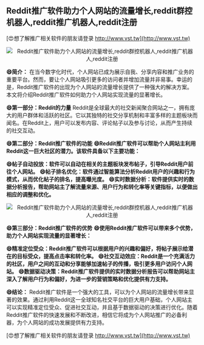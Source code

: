 ## **Reddit推广软件助力个人网站的流量增长,reddit群控机器人,reddit推广机器人,reddit注册**

[😍想了解推广相关软件的朋友请登录 http://www.vst.tw](http://www.vst.tw)

 <center><img src="https://vst.tw/MP4/tuiguang/png/4.png" alt="Reddit推广软件助力个人网站的流量增长,reddit群控机器人,reddit推广机器人,reddit注册"></center>

**😄简介：**
在当今数字化时代，个人网站已成为展示自我、分享内容和推广业务的重要平台。然而，要让个人网站吸引更多的访问者并增加流量并非易事。幸运的是，Reddit推广软件的出现为个人网站的流量增长提供了一种强大的解决方案。本文将介绍Reddit推广软件如何助力个人网站实现流量的显著增长。

**😄第一部分：Reddit的力量**
Reddit是全球最大的社交新闻聚合网站之一，拥有庞大的用户群体和活跃的社区。它以其独特的社交分享机制和丰富多样的主题板块而闻名。在Reddit上，用户可以发布内容、评论帖子以及参与讨论，从而产生持续的社交互动。

**😄第二部分：Reddit推广软件的功能**
**😄Reddit推广软件可以帮助个人网站主利用Reddit这一巨大社区的潜力。该软件具备以下主要功能：**

**😄帖子自动投放：软件可以自动在相关的主题板块发布帖子，引导Reddit用户前往个人网站。**
**😄帖子排名优化：软件通过智能算法分析Reddit用户的兴趣和行为模式，从而优化帖子的排名，提高曝光度。**
**😄实时数据分析：软件提供实时的数据分析报告，帮助网站主了解流量来源、用户行为和转化率等关键指标，以便做出相应的调整和优化。**

 <center><img src="https://vst.tw/MP4/tuiguang/png/3.png" alt="Reddit推广软件助力个人网站的流量增长,reddit群控机器人,reddit推广机器人,reddit注册"></center>

**😄第三部分：Reddit推广软件的优势**
**😄使用Reddit推广软件可以带来多个优势，助力个人网站实现流量的显著增长：**

**😄精准定位受众：Reddit推广软件可以根据用户的兴趣和偏好，将帖子展示给潜在的目标受众，提高点击率和转化率。**
**😄社交互动效应：Reddit是一个充满活力的社区，用户之间的互动和分享能够加速帖子的传播，吸引更多用户访问个人网站。**
**😄数据驱动决策：Reddit推广软件提供的实时数据分析报告可以帮助网站主深入了解用户行为和偏好，为进一步的营销策略和优化提供有力支持。**

**😄结论：**
Reddit推广软件是一个强大的工具，可以为个人网站的流量增长带来显著的效果。通过利用Reddit这一全球知名社交平台的巨大用户基础，个人网站主可以实现精准定位受众、促进社交互动，并且基于数据驱动的决策进行优化。随着Reddit推广软件的快速发展和不断改进，相信它将成为个人网站推广的必备利器，为个人网站的成功发展提供有力支持。

[😍想了解推广相关软件的朋友请登录 http://www.vst.tw](http://www.vst.tw)



